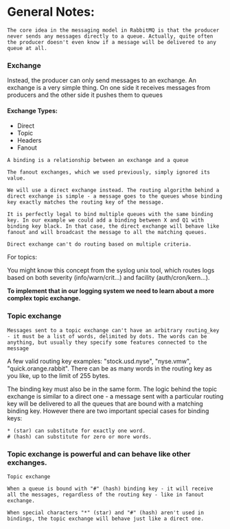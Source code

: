 # General Notes:

`The core idea in the messaging model in RabbitMQ is that the producer never sends any messages directly to a queue. Actually, quite often the producer doesn't even know if a message will be delivered to any queue at all.`

### Exchange
Instead, the producer can only send messages to an exchange. An exchange is a very simple thing. On one side it receives messages from producers and the other side it pushes them to queues

#### Exchange Types:
-   Direct
-   Topic
-   Headers
-   Fanout

`A binding is a relationship between an exchange and a queue`

`The fanout exchanges, which we used previously, simply ignored its value.`

`We will use a direct exchange instead. The routing algorithm behind a direct exchange is simple - a message goes to the queues whose binding key exactly matches the routing key of the message.`

`It is perfectly legal to bind multiple queues with the same binding key. In our example we could add a binding between X and Q1 with binding key black. In that case, the direct exchange will behave like fanout and will broadcast the message to all the matching queues.`

`Direct exchange can't do routing based on multiple criteria.`

For topics:

You might know this concept from the syslog unix tool, which routes logs based on both severity (info/warn/crit...) and facility (auth/cron/kern...).

**To implement that in our logging system we need to learn about a more complex topic exchange.**

### Topic exchange
```Messages sent to a topic exchange can't have an arbitrary routing_key - it must be a list of words, delimited by dots. The words can be anything, but usually they specify some features connected to the message```

A few valid routing key examples: "stock.usd.nyse", "nyse.vmw", "quick.orange.rabbit". There can be as many words in the routing key as you like, up to the limit of 255 bytes.

The binding key must also be in the same form. The logic behind the topic exchange is similar to a direct one - a message sent with a particular routing key will be delivered to all the queues that are bound with a matching binding key. However there are two important special cases for binding keys:


```
* (star) can substitute for exactly one word.
# (hash) can substitute for zero or more words.
```


### Topic exchange is powerful and can behave like other exchanges.

```
Topic exchange

When a queue is bound with "#" (hash) binding key - it will receive all the messages, regardless of the routing key - like in fanout exchange.

When special characters "*" (star) and "#" (hash) aren't used in bindings, the topic exchange will behave just like a direct one.
```